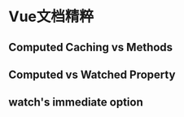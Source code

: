# Vue文档精粹

## Computed Caching vs Methods

## Computed vs Watched Property

## watch's immediate option
